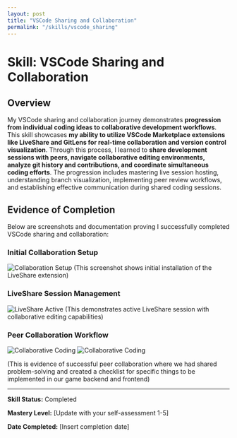 ```yaml
---
layout: post
title: "VSCode Sharing and Collaboration"
permalink: "/skills/vscode_sharing"
---
```

# Skill: VSCode Sharing and Collaboration

## Overview

My VSCode sharing and collaboration journey demonstrates **progression from individual coding ideas to collaborative development workflows**. This skill showcases **my ability to utilize VSCode Marketplace extensions like LiveShare and GitLens for real-time collaboration and version control visualization**. Through this process, I learned to **share development sessions with peers, navigate collaborative editing environments, analyze git history and contributions, and coordinate simultaneous coding efforts**. The progression includes mastering live session hosting, understanding branch visualization, implementing peer review workflows, and establishing effective communication during shared coding sessions.

## Evidence of Completion

Below are screenshots and documentation proving I successfully completed VSCode sharing and collaboration:

### Initial Collaboration Setup
![Collaboration Setup](/student/assets/images/liveshareinstall.png)
(This screenshot shows initial installation of the LiveShare extension)

### LiveShare Session Management
![LiveShare Active](/student/assets/images/groupcommit.png)
(This demonstrates active LiveShare session with collaborative editing capabilities)

### Peer Collaboration Workflow
![Collaborative Coding](/student/assets/images/peercollab.png)
![Collaborative Coding](/student/assets/images/peercollab2.png)

(This is evidence of successful peer collaboration where we had shared problem-solving and created a checklist for specific things to be implemented in our game backend and frontend)

---

**Skill Status:** Completed  

**Mastery Level:** [Update with your self-assessment 1-5]  

**Date Completed:** [Insert completion date]